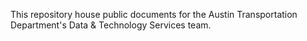 This repository house public documents for the Austin Transportation Department's Data & Technology Services team.